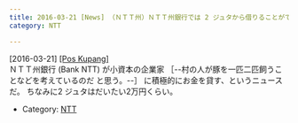 ```yaml
---
title: 2016-03-21 [News] （ＮＴＴ州）ＮＴＴ州銀行では 2 ジュタから借りることができる 
category: NTT

---
```


[2016-03-21] [[Pos Kupang]](http://bit.ly/1ZjpiXm)  
ＮＴＴ州銀行 (Bank NTT) が小資本の企業家
［--村の人が豚を一匹二匹飼うことなどを考えているのだ
と思う。--］
に積極的にお金を貸す、というニュースだ。
ちなみに2 ジュタはだいたい2万円くらい。

- Category: [NTT](https://merapano.github.io/categories.html#NTT)

